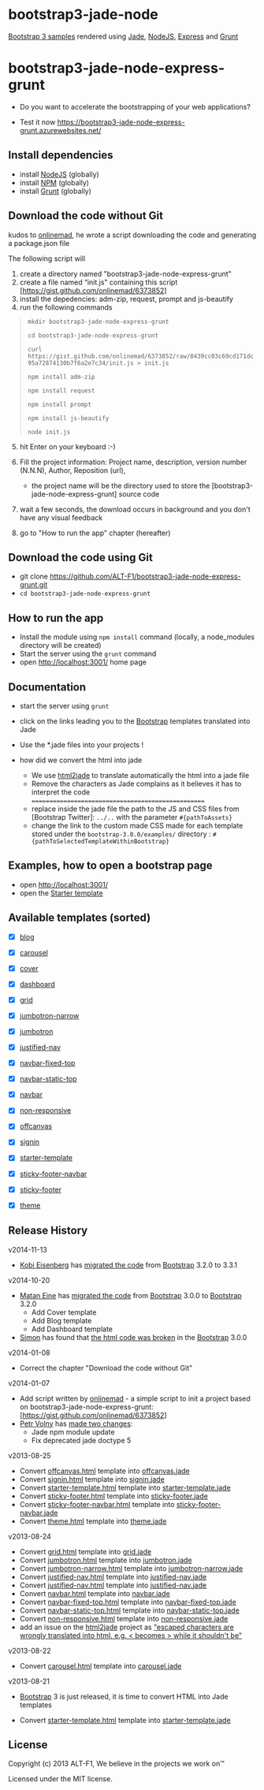 bootstrap3-jade-node
====================

[Bootstrap 3 samples] rendered using [Jade], [NodeJS], [Express] and [Grunt]

# bootstrap3-jade-node-express-grunt

+ Do you want to accelerate the bootstrapping of your web applications?

+ Test it now https://bootstrap3-jade-node-express-grunt.azurewebsites.net/

## Install dependencies

+ install [NodeJS] (globally)
+ install [NPM] (globally)
+ install [Grunt] (globally)


## Download the code without Git

kudos to [onlinemad], he wrote a script downloading the code and generating a package.json file

The following script will

1. create a directory named "bootstrap3-jade-node-express-grunt"
2. create a file named “init.js" containing this script [https://gist.github.com/onlinemad/6373852]
3. install the depedencies: adm-zip, request, prompt and js-beautify
4. run the following commands

> `mkdir bootstrap3-jade-node-express-grunt`
> 
> `cd bootstrap3-jade-node-express-grunt`
>
> `curl https://gist.github.com/onlinemad/6373852/raw/8439cc03c69cd171dc95a72874130b7f6a2e7c34/init.js > init.js`
>
> `npm install adm-zip`
>
> `npm install request`
>
> `npm install prompt`
>
> `npm install js-beautify`
>
> `node init.js`

5. hit Enter on your keyboard :-)

6. Fill the project information: Project name, description, version number (N.N.N), Author, Reposition (url),
    + the project name will be the directory used to store the [bootstrap3-jade-node-express-grunt] source code

7. wait a few seconds, the download occurs in background and you don't have any visual feedback

8. go to "How to run the app" chapter (hereafter)

## Download the code using Git

+ git clone https://github.com/ALT-F1/bootstrap3-jade-node-express-grunt.git
+ `cd bootstrap3-jade-node-express-grunt`

## How to run the app

+ Install the module using `npm install` command (locally, a node_modules directory will be created)
+ Start the server using the `grunt` command
+ open [http://localhost:3001/](http://localhost:3001/) home page


## Documentation

+ start the server using `grunt`
+ click on the links leading you to the [Bootstrap] templates translated into Jade
+ Use the *.jade files into your projects !

+ how did we convert the html into jade
    + We use [html2jade] to translate automatically the html into a jade file
    + Remove the characters as Jade complains as it believes it has to interpret the code  `=================================================`
    + replace inside the jade file the path to the JS and CSS files from [Bootstrap Twitter]:  `../..` with the parameter `#{pathToAssets}`
    + change the link to the custom made CSS made for each template stored under the `bootstrap-3.0.0/examples/` directory :  `#{pathToSelectedTemplateWithinBootstrap}`

## Examples, how to open a bootstrap page

+ open [http://localhost:3001/](http://localhost:3001/)
+ open the [Starter template](http://localhost:3001/template/starter-template)

## Available templates (sorted)

- [X] [blog](http://getbootstrap.com/examples/blog/)
- [X] [carousel](http://twbs.github.io/bootstrap/examples/carousel/)
- [X] [cover](http://getbootstrap.com/examples/cover/)
- [X] [dashboard](http://getbootstrap.com/examples/dashboard/)
- [X] [grid](http://twbs.github.io/bootstrap/examples/grid/)
- [X] [jumbotron-narrow](http://twbs.github.io/bootstrap/examples/jumbotron-narrow/)
- [X] [jumbotron](http://twbs.github.io/bootstrap/examples/jumbotron/)
- [X] [justified-nav](http://twbs.github.io/bootstrap/examples/justified-nav/)
- [X] [navbar-fixed-top](http://twbs.github.io/bootstrap/examples/navbar-fixed-top/)
- [X] [navbar-static-top](http://twbs.github.io/bootstrap/examples/navbar-static-top/)
- [X] [navbar](http://twbs.github.io/bootstrap/examples/navbar/)
- [X] [non-responsive](http://twbs.github.io/bootstrap/examples/non-responsive/)
- [X] [offcanvas](http://twbs.github.io/bootstrap/examples/offcanvas/)
- [X] [signin](http://twbs.github.io/bootstrap/examples/signin/)
- [X] [starter-template](http://twbs.github.io/bootstrap/examples/starter-template/)
- [X] [sticky-footer-navbar](http://twbs.github.io/bootstrap/examples/sticky-footer-navbar/)
- [X] [sticky-footer](http://twbs.github.io/bootstrap/examples/sticky-footer/)
- [X] [theme](http://twbs.github.io/bootstrap/examples/theme/)


## Release History

v2014-11-13

+ [Kobi Eisenberg] has [migrated the code](https://github.com/ALT-F1/bootstrap3-jade-node-express-grunt/pull/5) from [Bootstrap] 3.2.0 to 3.3.1

 
v2014-10-20

+ [Matan Eine] has [migrated the code](https://github.com/ALT-F1/bootstrap3-jade-node-express-grunt/pull/4) from [Bootstrap] 3.0.0 to [Bootstrap] 3.2.0
    + Add Cover template
    + Add Blog template
    + Add Dashboard template
+ [Simon] has found that [the html code was broken](https://github.com/ALT-F1/bootstrap3-jade-node-express-grunt/issues/3) in the [Bootstrap] 3.0.0

v2014-01-08

+ Correct the chapter "Download the code without Git"

v2014-01-07

+ Add script written by [onlinemad] - a simple script to init a project based on bootstrap3-jade-node-express-grunt: [https://gist.github.com/onlinemad/6373852]
+ [Petr Volny] has [made two changes](https://github.com/ALT-F1/bootstrap3-jade-node-express-grunt/pull/2):
    + Jade npm module update
    + Fix deprecated jade doctype 5


v2013-08-25

+ Convert [offcanvas.html](http://twbs.github.io/bootstrap/examples/offcanvas/) template into [offcanvas.jade](https://github.com/ALT-F1/bootstrap3-jade-node-express-grunt/tree/master/app/views/bootstrap3-templates)
+ Convert [signin.html](http://twbs.github.io/bootstrap/examples/signin/) template into [signin.jade](https://github.com/ALT-F1/bootstrap3-jade-node-express-grunt/tree/master/app/views/bootstrap3-templates)
+ Convert [starter-template.html](http://twbs.github.io/bootstrap/examples/starter-template/) template into [starter-template.jade](https://github.com/ALT-F1/bootstrap3-jade-node-express-grunt/tree/master/app/views/bootstrap3-templates)
+ Convert [sticky-footer.html](http://twbs.github.io/bootstrap/examples/sticky-footer/) template into [sticky-footer.jade](https://github.com/ALT-F1/bootstrap3-jade-node-express-grunt/tree/master/app/views/bootstrap3-templates)
+ Convert [sticky-footer-navbar.html](http://twbs.github.io/bootstrap/examples/sticky-footer-navbar/) template into [sticky-footer-navbar.jade](https://github.com/ALT-F1/bootstrap3-jade-node-express-grunt/tree/master/app/views/bootstrap3-templates)
+ Convert [theme.html](http://twbs.github.io/bootstrap/examples/theme/) template into [theme.jade](https://github.com/ALT-F1/bootstrap3-jade-node-express-grunt/tree/master/app/views/bootstrap3-templates)

v2013-08-24

+ Convert [grid.html](http://twbs.github.io/bootstrap/examples/grid/) template into [grid.jade](https://github.com/ALT-F1/bootstrap3-jade-node-express-grunt/tree/master/app/views/bootstrap3-templates)
+ Convert [jumbotron.html](http://twbs.github.io/bootstrap/examples/jumbotron/) template into [jumbotron.jade](https://github.com/ALT-F1/bootstrap3-jade-node-express-grunt/tree/master/app/views/bootstrap3-templates)
+ Convert [jumbotron-narrow.html](http://twbs.github.io/bootstrap/examples/jumbotron-narrow/) template into [jumbotron-narrow.jade](https://github.com/ALT-F1/bootstrap3-jade-node-express-grunt/tree/master/app/views/bootstrap3-templates)
+ Convert [justified-nav.html](http://twbs.github.io/bootstrap/examples/justified-nav/) template into [justified-nav.jade](https://github.com/ALT-F1/bootstrap3-jade-node-express-grunt/tree/master/app/views/bootstrap3-templates)
+ Convert [justified-nav.html](http://twbs.github.io/bootstrap/examples/justified-nav/) template into [justified-nav.jade](https://github.com/ALT-F1/bootstrap3-jade-node-express-grunt/tree/master/app/views/bootstrap3-templates)
+ Convert [navbar.html](http://twbs.github.io/bootstrap/examples/navbar/) template into [navbar.jade](https://github.com/ALT-F1/bootstrap3-jade-node-express-grunt/tree/master/app/views/bootstrap3-templates)
+ Convert [navbar-fixed-top.html](http://twbs.github.io/bootstrap/examples/navbar-fixed-top/) template into [navbar-fixed-top.jade](https://github.com/ALT-F1/bootstrap3-jade-node-express-grunt/tree/master/app/views/bootstrap3-templates)
+ Convert [navbar-static-top.html](http://twbs.github.io/bootstrap/examples/navbar-static-top/) template into [navbar-static-top.jade](https://github.com/ALT-F1/bootstrap3-jade-node-express-grunt/tree/master/app/views/bootstrap3-templates)
+ Convert [non-responsive.html](http://twbs.github.io/bootstrap/examples/non-responsive/) template into [non-responsive.jade](https://github.com/ALT-F1/bootstrap3-jade-node-express-grunt/tree/master/app/views/bootstrap3-templates)
+ add an issue on the [html2jade] project as ["escaped characters are wrongly translated into html. e.g. &lt; becomes > while it shouldn't be"](https://github.com/donpark/html2jade/issues/57)

v2013-08-22

+ Convert [carousel.html](http://twbs.github.io/bootstrap/examples/carousel/) template into [carousel.jade](https://github.com/ALT-F1/bootstrap3-jade-node-express-grunt/tree/master/app/views/bootstrap3-templates)

v2013-08-21

- [Bootstrap] 3 is just released, it is time to convert HTML into Jade templates
+ Convert [starter-template.html](http://twbs.github.io/bootstrap/examples/starter-template/) template into [starter-template.jade](https://github.com/ALT-F1/bootstrap3-jade-node-express-grunt/tree/master/app/views/bootstrap3-templates)

## License
Copyright (c) 2013 ALT-F1, We believe in the projects we work on™

Licensed under the MIT license.


[ALT-F1]: http://www.alt-f1.be
[AngularJS]: http://angularjs.org/
[Bootstrap 3 samples]: http://twbs.github.io/bootstrap/getting-started/#examples
[Bootstrap for Compass]: https://github.com/vwall/compass-twitter-bootstrap
[Bootstrap]: http://getbootstrap.com/
[Connect]: http://www.senchalabs.org/connect/
[Express]: http://expressjs.com/
[Font Awesome]: http://fortawesome.github.io/Font-Awesome/
[Google APIs]: https://developers.google.com/compute/docs/api/libraries
[Google Compute Engine API Reference]: https://developers.google.com/compute/docs/reference/latest/
[Google Compute Engine API]: https://developers.google.com/compute/docs/api/libraries
[Google Compute Engine]: https://cloud.google.com/products/compute-engine
[Grunt-nodemon]: https://github.com/remy/nodemon
[Grunt]: http://gruntjs.com/
[html2jade]: https://github.com/donpark/html2jade
[https://gist.github.com/onlinemad/6373852]: https://gist.github.com/onlinemad/6373852
[Istanbul]: https://github.com/gotwarlost/istanbul
[Jade]: http://jade-lang.com/
[Jasmine]: http://pivotal.github.io/jasmine/
[Javascript]: https://developer.mozilla.org/en-US/docs/Web/JavaScript
[Karma]: http://karma-runner.github.io/
[log4js]: https://github.com/nomiddlename/log4js-node
[Matan Eine]: https://github.com/mataneine
[matchdep]: https://npmjs.org/package/matchdep
[Mocha]: http://visionmedia.github.io/mocha/
[MongoDB]: http://www.mongodb.org/
[MongoHQ]: https://www.mongohq.com
[MongoLab]: https://mongolab.com
[Mongoose]: http://mongoosejs.com/
[Node inspector]: https://github.com/node-inspector/node-inspector
[NodeJS]: http://nodejs.org/
[NPM]: http://npmjs.org/
[onlinemad]: https://github.com/onlinemad
[Petr Volny]: https://github.com/petrvolny
[Professional Node JS book]: http://astore.amazon.fr/i14ynet-21/detail/1118185463
[Professional Node JS Source Code]: https://github.com/ALT-F1/nodejs-professional
[Python]: http://www.python.org
[Simon]: https://github.com/simonjmartin
[Spacelab stylesheet]: http://bootswatch.com/2/spacelab/
[Ubuntu]: http://www.ubuntu.com/
[Yeoman]: http://yeoman.io/
[Kobi Eisenberg]: https://github.com/kobieisen

